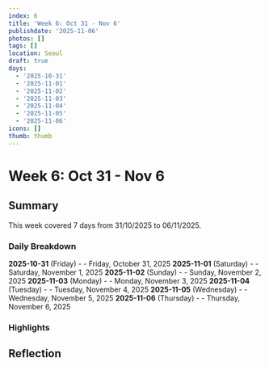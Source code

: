```yaml
---
index: 6
title: 'Week 6: Oct 31 - Nov 6'
publishdate: '2025-11-06'
photos: []
tags: []
location: Seoul
draft: true
days:
  - '2025-10-31'
  - '2025-11-01'
  - '2025-11-02'
  - '2025-11-03'
  - '2025-11-04'
  - '2025-11-05'
  - '2025-11-06'
icons: []
thumb: thumb
---
```

# Week 6: Oct 31 - Nov 6

## Summary

This week covered 7 days from 31/10/2025 to 06/11/2025.

### Daily Breakdown

**2025-10-31** (Friday) -  - Friday, October 31, 2025
**2025-11-01** (Saturday) -  - Saturday, November 1, 2025
**2025-11-02** (Sunday) -  - Sunday, November 2, 2025
**2025-11-03** (Monday) -  - Monday, November 3, 2025
**2025-11-04** (Tuesday) -  - Tuesday, November 4, 2025
**2025-11-05** (Wednesday) -  - Wednesday, November 5, 2025
**2025-11-06** (Thursday) -  - Thursday, November 6, 2025

### Highlights

<!-- Add weekly highlights here -->

## Reflection

<!-- Add weekly reflection here -->
